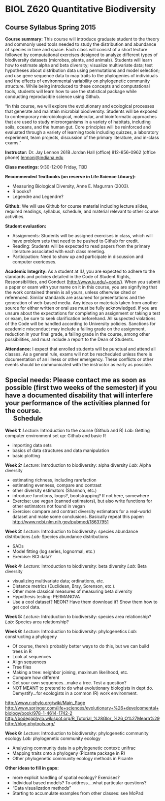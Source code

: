 BIOL Z620 Quantitative Biodiversity
=========
Course Syllabus Spring 2015
--------------

**Course summary:**
This course will introduce graduate student to the theory and commonly used tools needed to study the distribution and abundance of species in time and space. Each class will consist of a short lecture followed by computational exercises designed to analyze different types of biodiversity datasets (microbes, plants, and animals). Students will learn how to estimate alpha and beta diversity; visualize multivariate data; test hypotheses about distribution data using permutations and model selection; and use gene sequence data to map traits to the phylogenies of individuals and the effects of environmental variability on phylogenetic community structure. While being introduced to these concepts and computational tools, students will learn how to use the statistical package while conducting reproducible science using Github. 

“In this course, we will explore the evolutionary and ecological processes that generate and maintain microbial biodiversity. Students will be exposed to contemporary microbiological, molecular, and bioinformatic approaches that are used to study microorganisms in a variety of habitats, including soils, oceans, and the human gut. Core principles will be reinforced and evaluated through a variety of learning tools including quizzes, a laboratory experiment, team projects, discussion of the primary literature, and in-class exams.”     

**Instructor:**
Dr. Jay Lennon
261B Jordan Hall (office)
812-856-0962 (office phone) 
lennonj@indiana.edu

**Class meetings:**
9:30-12:00 Friday, TBD  

**Recommended Textbooks (on reserve in Life Science Library):**

- Measuring Biological Diversity, Anne E. Magurran (2003). 
- R books?
- Legendre and Legendre?

**Github:**
We will use Github for course material including lecture slides, required readings, syllabus, schedule, and material relevant to other course activities. 

**Student evaluation:**
- Assignments: Students will be assigned exercises in class, which will have problem sets that need to be pushed to Github for credit.  
- Reading: Students will be expected to read papers from the primary literature associated with each class meeting.
- Participation: Need to show up and participate in discussion and computer exericeses.

**Academic Integrity:** As a student at IU, you are expected to adhere to the standards and policies detailed in the Code of Student Rights, Responsibilities, and Conduct (http://www.iu.edu/~code/). When you submit a paper or exam with your name on it in this course, you are signifying that the work contained therein is all yours, unless otherwise cited or referenced. Similar standards are assumed for presentations and the generation of web-based media. Any ideas or materials taken from another source for either written or oral use must be fully acknowledged. If you are unsure about the expectations for completing an assignment or taking a test or exam, be sure to seek clarification beforehand. All suspected violations of the Code will be handled according to University policies. Sanctions for academic misconduct may include a failing grade on the assignment, reduction in your final grade, a failing grade in the course, among other possibilities, and must include a report to the Dean of Students.

**Attendance:** I expect that enrolled students will be punctual and attend all classes. As a general rule, exams will not be rescheduled unless there is documentation of an illness or other emergency. These conflicts or other events should be communicated with the instructor as early as possible.

**Special needs:** Please contact me as soon as possible (first two weeks of the semester) if you have a documented disability that will interfere your performance of the activities planned for the course.  
 
Schedule
-------------
**Week 1:** 
*Lecture:* Introduction to the course (Github and R)
*Lab:* Getting computer environment set up: Github and basic R
- importing data sets
- basics of data structures and data manipulation
- basic plotting  

**Week 2:** 
*Lecture:* Introduction to biodiversity: alpha diversity
*Lab:* Alpha diversity
- estimating richness, including rarefaction
- estimating evenness, compare and contrast
- other diversity estimators (Shannon, etc.)
- introduce functions, loops?, bootstrapping?  If not here, somewhere
- Exercise: use vegan (canned estimators), but also write functions for other estimators not found in vegan
- Exercise: compare and contrast diversity estimators for a real-world dataset and make some conclusions. Basically repeat this paper: http://www.ncbi.nlm.nih.gov/pubmed/18637951

**Week 3:** 
*Lecture:* Introduction to biodiversity: species abundance distributions
*Lab:* Species abundance distributions
- SADs
- Model fitting (log series, lognormal, etc.)
- Exercise: BCI data?

**Week 4:** 
*Lecture:* Introduction to biodiversity: beta diversity
*Lab:* Beta diversity
- visualizing multivariate data; ordinations, etc. 
- Distance metrics (Euclidean, Bray, Sorenson, etc.). 
- Other more classical measures of measuring beta diversity
- Hypothesis testing: PERMANOVA
- Use a cool dataset? NEON? Have them download it? Show them how to get cool data. 

**Week 5:** 
*Lecture:* Introduction to biodiversity: species area relationship?
*Lab:* Species area relationship?

**Week 6:** 
*Lecture:* Introduction to biodiversity: phylogenetics
*Lab:* constructing a phylogeny

- Of course, there’s probably better ways to do this, but we can build trees in R
- Look at sequences
- Align sequences
- Tree files
- Making a tree: neighbor joining, maximum likelihood, etc. 
- Compare how different
- Get your own sequences…make a tree. Test a question?
- NOT MEANT to pretend to do what evolutionary biologists in dept do.  Demystify…for ecologists in a common (R) work environment. 

http://www.r-phylo.org/wiki/Main_Page
http://www.springer.com/life+sciences/evolutionary+%26+developmental+biology/book/978-1-4614-1742-2
http://bodegaphylo.wikispot.org/R_Tutorial_%28Glor_%26_O%27Meara%29
http://blog.phytools.org/


**Week 6:** 
*Lecture:* Introduction to biodiversity: phylogenetic community ecology
*Lab:* phylogenetic community ecology
- Analyzing community data in a phylogenetic context: unifrac
- Mapping traits onto a phylogeny (Picante package in R)
- Other phylogenetic community ecology methods in Picante 

**Other ideas to fill in gaps:**
- more explicit handling of spatial ecology? Exercises?
- Individual based models? To address….what particular questions?
- “Data visualization methods” 
- Starting to accumulate examples from other classes: see MoPad
